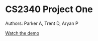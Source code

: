 # CS2340 Project One
Authors: Parker A, Trent D, Aryan P

[Watch the demo](https://youtu.be/T-D1KVIuvjA)
